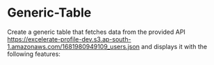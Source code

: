 # Generic-Table
Create a generic table that fetches data from the provided API https://excelerate-profile-dev.s3.ap-south-1.amazonaws.com/1681980949109_users.json and displays it with the following features:
